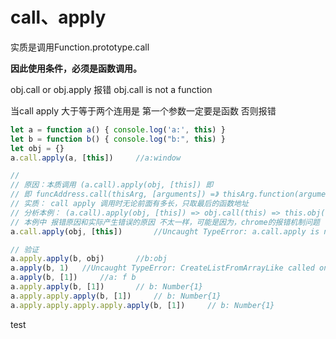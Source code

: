 # call、apply

实质是调用Function.prototype.call

**因此使用条件，必须是函数调用。**

obj.call or  obj.apply 报错 obj.call is not a function

当call apply 大于等于两个连用是 第一个参数一定要是函数 否则报错

```js
let a = function a() { console.log('a:', this) }
let b = function b() { console.log("b:", this) }
let obj = {}
a.call.apply(a, [this])		//a:window

// 
// 原因：本质调用 (a.call).apply(obj, [this]) 即 
// 即 funcAddress.call(thisArg, [arguments]) =》 thisArg.function(arguments)
// 实质： call apply 调用时无论前面有多长，只取最后的函数地址
// 分析本例： (a.call).apply(obj, [this]) => obj.call(this) => this.obj() 不是函数，不可执行，
// 本例中 报错原因和实际产生错误的原因 不太一样，可能是因为，chrome的报错机制问题
a.call.apply(obj, [this])		//Uncaught TypeError: a.call.apply is not a function

// 验证
a.apply.apply(b, obj)		//b:obj
a.apply(b, 1)	//Uncaught TypeError: CreateListFromArrayLike called on non-object
a.apply(b, [1])		//a: f b
a.apply.apply(b, [1])		// b: Number{1}
a.apply.apply.apply(b, [1])		// b: Number{1}
a.apply.apply.apply.apply.apply(b, [1])		// b: Number{1}
```
test
